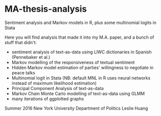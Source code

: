 # MA-thesis-analysis
Sentiment analysis and Markov models in R, plus some multinomial logits in Stata

Here you will find analysis that made it into my M.A. paper, and a bunch of stuff that didn't:

- sentiment analysis of text-as-data using LIWC dictionaries in Spanish (Pennebaker et al.)
- Markov modelling of the responsiveness of textual sentiment
- Hidden Markov model estimation of parties' willingness to negotiate in peace talks
- Multinomial logit in Stata (NB: default MNL in R uses neural networks instead of maximum likelihood estimation)
- Principal Component Analysis of text-as-data
- Markov Chain Monte Carlo modelling of text-as-data using GLMM
- many iterations of ggplotted graphs

Summer 2016
New York University Department of Politics
Leslie Huang

